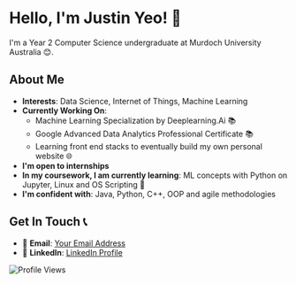 # Hello, I'm Justin Yeo! 👋

I'm a Year 2 Computer Science undergraduate at Murdoch University Australia 😊.

## About Me
- **Interests**: Data Science, Internet of Things, Machine Learning
- **Currently Working On**:
  - Machine Learning Specialization by Deeplearning.Ai  📚
  - Google Advanced Data Analytics Professional Certificate 📚
  - Learning front end stacks to eventually build my own personal website 🌐
- **I'm open to internships**
- **In my coursework, I am currently learning**: ML concepts with Python on Jupyter, Linux and OS Scripting 📖
- **I'm confident with**: Java, Python, C++, OOP and agile methodologies

## Get In Touch 📞
- 📧 **Email**: [Your Email Address](mailto:jsyeojn@gmail.com)
- 👤 **LinkedIn**: [LinkedIn Profile]([https://www.linkedin.com/in/yourlinkedinprofile/](https://www.linkedin.com/in/justinyeo177/))

![Profile Views](https://komarev.com/ghpvc/?username=yeojustin&color=brightgreen)

<!---
yeojustin/yeojustin is a ✨ special ✨ repository because its `README.md` (this file) appears on your GitHub profile.
You can click the Preview link to take a look at your changes.
--->
